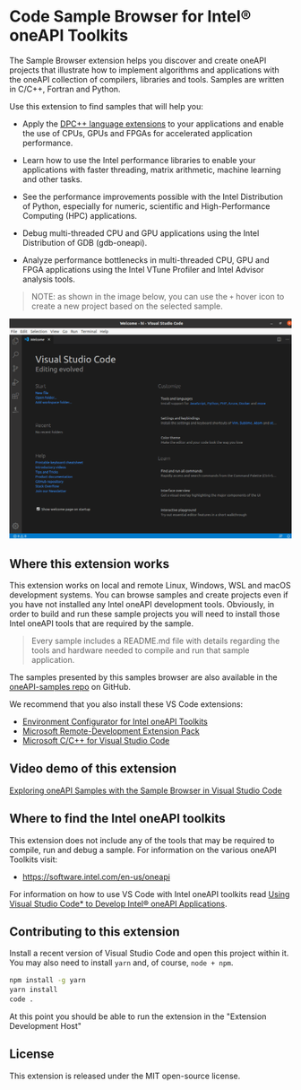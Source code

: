 # Code Sample Browser for Intel® oneAPI Toolkits

The Sample Browser extension helps you discover and create oneAPI projects
that illustrate how to implement algorithms and applications with the oneAPI
collection of compilers, libraries and tools. Samples are written in C/C++,
Fortran and Python.

Use this extension to find samples that will help you:

* Apply the [DPC++ language extensions][dpcpp] to your applications and enable
  the use of CPUs, GPUs and FPGAs for accelerated application performance.

[dpcpp]: <https://spec.oneapi.io/versions/latest/elements/dpcpp/source/index.html>

* Learn how to use the Intel performance libraries to enable your applications
  with faster threading, matrix arithmetic, machine learning and other tasks.

* See the performance improvements possible with the Intel Distribution of
  Python, especially for numeric, scientific and High-Performance Computing
  (HPC) applications.

* Debug multi-threaded CPU and GPU applications using the Intel Distribution
  of GDB (gdb-oneapi).

* Analyze performance bottlenecks in multi-threaded CPU, GPU and FPGA
  applications using the Intel VTune Profiler and Intel Advisor analysis tools.

> NOTE: as shown in the image below, you can use the `+` hover icon to create
> a new project based on the selected sample.

![Gif of the extension in action](demo.gif)


## Where this extension works

This extension works on local and remote Linux, Windows, WSL and macOS
development systems. You can browse samples and create projects even if you
have not installed any Intel oneAPI development tools. Obviously, in order to
build and run these sample projects you will need to install those Intel
oneAPI tools that are required by the sample.

> Every sample includes a README.md file with details regarding the tools
> and hardware needed to compile and run that sample application.

The samples presented by this samples browser are also available in the
[oneAPI-samples repo](https://github.com/oneapi-src/oneAPI-samples) on GitHub.

We recommend that you also install these VS Code extensions:

* [Environment Configurator for Intel oneAPI Toolkits][env]
* [Microsoft Remote-Development Extension Pack][remote]
* [Microsoft C/C++ for Visual Studio Code][cpp]

[env]: <https://marketplace.visualstudio.com/items?itemName=intel-corporation.oneapi-environment-variables>
[remote]: <https://marketplace.visualstudio.com/items?itemName=ms-vscode-remote.vscode-remote-extensionpack>
[cpp]: <https://marketplace.visualstudio.com/items?itemName=ms-vscode.cpptools>

## Video demo of this extension

[Exploring oneAPI Samples with the Sample Browser in Visual Studio Code](https://youtu.be/hdpcNBB2aEU)


## Where to find the Intel oneAPI toolkits

This extension does not include any of the tools that may be required to
compile, run and debug a sample. For information on the various oneAPI
Toolkits visit:

* https://software.intel.com/en-us/oneapi

For information on how to use VS Code with Intel oneAPI toolkits read
[Using Visual Studio Code* to Develop Intel® oneAPI Applications][oneapi-toolkits].

[oneapi-toolkits]: <https://software.intel.com/content/www/us/en/develop/documentation/using-vs-code-with-intel-oneapi/top.html>


## Contributing to this extension

Install a recent version of Visual Studio Code and open this project within
it. You may also need to install `yarn` and, of course, `node + npm`.

```bash
npm install -g yarn
yarn install
code .
```

At this point you should be able to run the extension in the "Extension
Development Host"


## License

This extension is released under the MIT open-source license.
